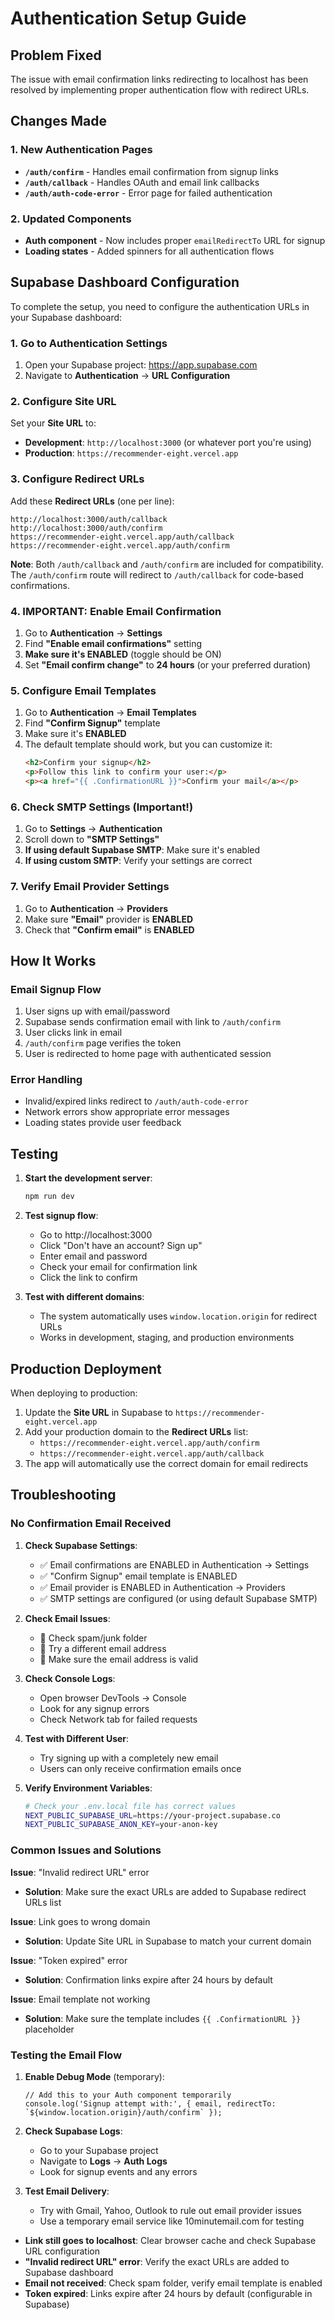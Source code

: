 # Authentication Setup Guide

## Problem Fixed
The issue with email confirmation links redirecting to localhost has been resolved by implementing proper authentication flow with redirect URLs.

## Changes Made

### 1. New Authentication Pages
- **`/auth/confirm`** - Handles email confirmation from signup links
- **`/auth/callback`** - Handles OAuth and email link callbacks
- **`/auth/auth-code-error`** - Error page for failed authentication

### 2. Updated Components
- **Auth component** - Now includes proper `emailRedirectTo` URL for signup
- **Loading states** - Added spinners for all authentication flows

## Supabase Dashboard Configuration

To complete the setup, you need to configure the authentication URLs in your Supabase dashboard:

### 1. Go to Authentication Settings
1. Open your Supabase project: https://app.supabase.com
2. Navigate to **Authentication** → **URL Configuration**

### 2. Configure Site URL
Set your **Site URL** to:
- **Development**: `http://localhost:3000` (or whatever port you're using)
- **Production**: `https://recommender-eight.vercel.app`

### 3. Configure Redirect URLs
Add these **Redirect URLs** (one per line):
```
http://localhost:3000/auth/callback
http://localhost:3000/auth/confirm
https://recommender-eight.vercel.app/auth/callback
https://recommender-eight.vercel.app/auth/confirm
```

**Note**: Both `/auth/callback` and `/auth/confirm` are included for compatibility. The `/auth/confirm` route will redirect to `/auth/callback` for code-based confirmations.

### 4. **IMPORTANT: Enable Email Confirmation**
1. Go to **Authentication** → **Settings**
2. Find **"Enable email confirmations"** setting
3. **Make sure it's ENABLED** (toggle should be ON)
4. Set **"Email confirm change"** to **24 hours** (or your preferred duration)

### 5. **Configure Email Templates**
1. Go to **Authentication** → **Email Templates**
2. Find **"Confirm Signup"** template
3. Make sure it's **ENABLED**
4. The default template should work, but you can customize it:
   ```html
   <h2>Confirm your signup</h2>
   <p>Follow this link to confirm your user:</p>
   <p><a href="{{ .ConfirmationURL }}">Confirm your mail</a></p>
   ```

### 6. **Check SMTP Settings (Important!)**
1. Go to **Settings** → **Authentication**
2. Scroll down to **"SMTP Settings"**
3. **If using default Supabase SMTP**: Make sure it's enabled
4. **If using custom SMTP**: Verify your settings are correct

### 7. **Verify Email Provider Settings**
1. Go to **Authentication** → **Providers**
2. Make sure **"Email"** provider is **ENABLED**
3. Check that **"Confirm email"** is **ENABLED**

## How It Works

### Email Signup Flow
1. User signs up with email/password
2. Supabase sends confirmation email with link to `/auth/confirm`
3. User clicks link in email
4. `/auth/confirm` page verifies the token
5. User is redirected to home page with authenticated session

### Error Handling
- Invalid/expired links redirect to `/auth/auth-code-error`
- Network errors show appropriate error messages
- Loading states provide user feedback

## Testing

1. **Start the development server**:
   ```bash
   npm run dev
   ```

2. **Test signup flow**:
   - Go to http://localhost:3000
   - Click "Don't have an account? Sign up"
   - Enter email and password
   - Check your email for confirmation link
   - Click the link to confirm

3. **Test with different domains**:
   - The system automatically uses `window.location.origin` for redirect URLs
   - Works in development, staging, and production environments

## Production Deployment

When deploying to production:
1. Update the **Site URL** in Supabase to `https://recommender-eight.vercel.app`
2. Add your production domain to the **Redirect URLs** list:
   - `https://recommender-eight.vercel.app/auth/confirm`
   - `https://recommender-eight.vercel.app/auth/callback`
3. The app will automatically use the correct domain for email redirects

## Troubleshooting

### No Confirmation Email Received
1. **Check Supabase Settings**:
   - ✅ Email confirmations are ENABLED in Authentication → Settings
   - ✅ "Confirm Signup" email template is ENABLED
   - ✅ Email provider is ENABLED in Authentication → Providers
   - ✅ SMTP settings are configured (or using default Supabase SMTP)

2. **Check Email Issues**:
   - 📧 Check spam/junk folder
   - 📧 Try a different email address
   - 📧 Make sure the email address is valid

3. **Check Console Logs**:
   - Open browser DevTools → Console
   - Look for any signup errors
   - Check Network tab for failed requests

4. **Test with Different User**:
   - Try signing up with a completely new email
   - Users can only receive confirmation emails once

5. **Verify Environment Variables**:
   ```bash
   # Check your .env.local file has correct values
   NEXT_PUBLIC_SUPABASE_URL=https://your-project.supabase.co
   NEXT_PUBLIC_SUPABASE_ANON_KEY=your-anon-key
   ```

### Common Issues and Solutions

**Issue**: "Invalid redirect URL" error
- **Solution**: Make sure the exact URLs are added to Supabase redirect URLs list

**Issue**: Link goes to wrong domain
- **Solution**: Update Site URL in Supabase to match your current domain

**Issue**: "Token expired" error  
- **Solution**: Confirmation links expire after 24 hours by default

**Issue**: Email template not working
- **Solution**: Make sure the template includes `{{ .ConfirmationURL }}` placeholder

### Testing the Email Flow

1. **Enable Debug Mode** (temporary):
   ```tsx
   // Add this to your Auth component temporarily
   console.log('Signup attempt with:', { email, redirectTo: `${window.location.origin}/auth/confirm` });
   ```

2. **Check Supabase Logs**:
   - Go to your Supabase project
   - Navigate to **Logs** → **Auth Logs**
   - Look for signup events and any errors

3. **Test Email Delivery**:
   - Try with Gmail, Yahoo, Outlook to rule out email provider issues
   - Use a temporary email service like 10minutemail.com for testing

- **Link still goes to localhost**: Clear browser cache and check Supabase URL configuration
- **"Invalid redirect URL" error**: Verify the exact URLs are added to Supabase dashboard
- **Email not received**: Check spam folder, verify email template is enabled
- **Token expired**: Links expire after 24 hours by default (configurable in Supabase)
